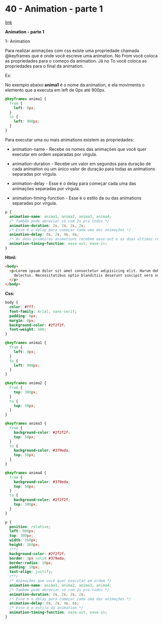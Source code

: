 # 40 - Animation - parte 1

[link](http://cfbcursos.com.br/css3-40-e-41-animacoes/)

**Animation - parte 1**

1- Animation

Para realizar animações com css existe uma propriedade chamada @keyframes que é onde você escreve uma animation.
No From você coloca as propriedades para o começo da animation. Já no To você coloca as propriedades para o final da animation. 

Ex: 

No exemplo abaixo **anima1** é o nome da animation, e ela movimenta o elemento que a executa em left de 0px até 900px.

```css
@keyframes anima1 {
  from {
    left: 0px;
  }
  to {
    left: 900px;
  }
}
```

Para executar uma ou mais animations existem as propriedades: 

* animation-name - Recebe os nomes das animações que você quer executar em ordem separadas por vírgula.

* animation-duration - Recebe um valor em segundos para duração de cada animation ou um único valor de duração para todas as animations separadas por vírgula.

* animation-delay - Esse é o delay para começar cada uma das animações separadas por vírgula.
* animation-timing-function - Esse é o estilo da ou das animations separadas por vírgula.

```css
p {
  animation-name: anima1, anima2, anima3, anima4;
  /* Também pode abreviar só com 2s pra todos */
  animation-duration: 2s, 2s, 2s, 2s;
  /* Esse é o delay para começar cada uma das animações */
  animation-delay: 0s, 2s, 4s, 6s;
  /* As duas primeiras animations recebem ease-out e as duas últimas recebem ease-in */
  animation-timing-function: ease-out, ease-in;
}
```


**Html:**

```html
<body>
  <p>Lorem ipsum dolor sit amet consectetur adipisicing elit. Harum debitis ullam error officia repellat unde cupiditate
    delectus. Necessitatibus optio blanditiis deserunt suscipit vero sunt recusandae est facere excepturi ut? Itaque.
  </p>
</body>
```

**Css:**

```css
body {
  color: #fff;
  font-family: Arial, sans-serif;
  padding: 0px;
  margin: 0px;
  background-color: #2f2f2f;
  font-weight: 500;
}

@keyframes anima1 {
  from {
    left: 0px;
  }
  to {
    left: 900px;
  }
}

@keyframes anima2 {
  from {
    top: 300px;
  }
  to {
    top: 50px;
  }
}

@keyframes anima3 {
  from {
    background-color: #2f2f2f;
    top: 50px;
  }
  to {
    background-color: #379eda;
    top: 50px;
  }
}

@keyframes anima4 {
  from {
    background-color: #379eda;
    top: 50px;
  }
  to {
    background-color: #2f2f2f;
    top: 300px;
  }
}

p {
  position: relative;
  left: 900px;
  top: 300px;
  width: 260px;
  height: 260px;
  /**/
  background-color: #2f2f2f;
  border: 3px solid #379eda;
  border-radius: 10px;
  padding: 10px;
  text-align: justify;
  /**/
  /* Animações que você quer executar em ordem */
  animation-name: anima1, anima2, anima3, anima4;
  /* Também pode abreviar só com 2s pra todos */
  animation-duration: 2s, 2s, 2s, 2s;
  /* Esse é o delay para começar cada uma das animações */
  animation-delay: 0s, 2s, 4s, 6s;
  /* Esse é o estilo da animation */
  animation-timing-function: ease-out, ease-in;
}
```
